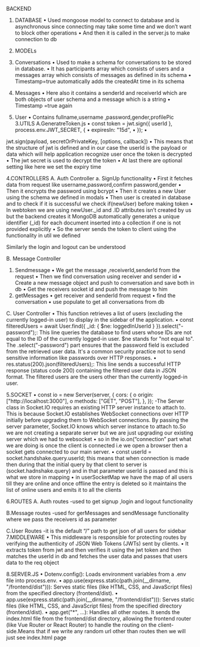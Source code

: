 BACKEND
1.	DATABASE
•	Used mongoose model to connect to database and is asynchronous since connecting may take some time and we don’t want to block other operations
•	And then it is called in the server.js to make connection to db

2.	MODELs
1.	Conversations
•	Used to make a schema for conversations to be stored in database.
•	It has participants array which consists of users and a messages array which consists of messages as defined in its schema
•	Timestamp=true automatically adds the createdAt time in its schema
2.	Messages
•	Here also it contains a senderId and receiverId which are both objects of user schema and a message which is a string 
•	Timestamp =true again
3.	User
•	Contains fullname,username ,password,gender,profilePic
 3.UTILS
	A.GeneratreToken.js
•	const token = jwt.sign({ userId }, process.env.JWT_SECRET, {
•	        expiresIn: "15d",
•	    });
•	

jwt.sign(payload, secretOrPrivateKey, [options, callback])
•	This means that the structure of jwt is defined and in our case the userId is the payload or data which will help application recognize user once the token is decrypted
•	The jwt secret is used to decrypt the token
•	At last there are optional setting like here we set the expiry time

4.CONTROLLERS
A. Auth Controller
a.	SignUp functionality
•	First it fetches data from request like username,password,confirm password,gender
•	Then it encrypts the password using bcrypt
•	Then it creates a new User using the schema we defined in modals
•	Then user is created in database and to check if it is successful we check if(newUser) before making token
•	In webtoken we are using newUser._id and .ID attributes isn’t created by us but the backend creates it MongoDB automatically generates a unique identifier (_id) for each document inserted into a collection if one is not provided explicitly
•	So the server sends the token to client using the functionality in util we defined 

Similarly the login and logout can be understood

B. Message Controller
1.	Sendmessage
• We get the message ,receiverId,senderId from the request
• Then we find conversation using receiver and sender id
• Create a new message object and push to conversation and save both in db
• Get the receivers socket id and push the message to him
2.	getMessages
• get receiver and senderId from request
• find the conversation 
• use populate to get all conversations from db

C. User Controller
• This function retrieves a list of users (excluding the currently logged-in user) to display in the sidebar of the application.
• const filteredUsers = await User.find({ _id: { $ne: loggedInUserId } }).select("-password");: This line queries the database to find users whose IDs are not equal to the ID of the currently logged-in user.
$ne stands for "not equal to".
The .select("-password") part ensures that the password field is excluded from the retrieved user data. It's a common security practice not to send sensitive information like passwords over HTTP responses.
• res.status(200).json(filteredUsers);: This line sends a successful HTTP response (status code 200) containing the filtered user data in JSON format. The filtered users are the users other than the currently logged-in user.


5.SOCKET
• const io = new Server(server, {
cors: {
o	origin: ["http://localhost:3000"],
o	methods: ["GET", "POST"],
},
});
-The Server class in Socket.IO requires an existing HTTP server instance to attach to. This is because Socket.IO establishes WebSocket connections over HTTP initially before upgrading them to WebSocket connections. By passing the server parameter, Socket.IO knows which server instance to attach to.So we are not creating a separate server but we are just upgrading our existing server which we had to websocket
• so in the io.on(“connection” part what we are doing is once the client is connected i.e we open a browser then a socket gets connected to our main server.
• const userId = socket.handshake.query.userId;
this means that when connection is made then during that the initial query by that client to server is (socket.hadnshake.query) and in that parameter userId is passed and this is what we store in mapping
• in userSocketMap we have the map of all users till they are online and once offline the entry is deleted so it maintains the list of online users and emits it to all the clients

6.ROUTES
A. Auth routes
-used to get signup ,login and logout functionality

B.Message routes
-used for gerMessages and sendMessage functionality where we pass the receivers id as parameter

C.User Routes
-it is the default “/” path to get json of all users for sidebar
7.MIDDLEWARE
• This middleware is responsible for protecting routes by verifying the authenticity of JSON Web Tokens (JWTs) sent by clients.
• It extracts token from jwt and then verifies it using the jwt token and then matches the userId in db and fetches the user data and passes that users data to the req object

8.SERVER.JS
• Dotenv.config(): Loads environment variables from a .env file into process.env.
• app.use(express.static(path.join(__dirname, "/frontend/dist"))): Serves static files (like HTML, CSS, and JavaScript files) from the specified directory (frontend/dist).
• app.use(express.static(path.join(__dirname, "/frontend/dist"))): Serves static files (like HTML, CSS, and JavaScript files) from the specified directory (frontend/dist).
• app.get("*", ...): Handles all other routes. It sends the index.html file from the frontend/dist directory, allowing the frontend router (like Vue Router or React Router) to handle the routing on the client-side.Means that if we write any random url other than routes then we will just see index.html page
